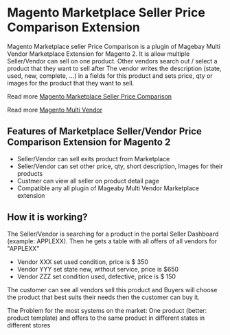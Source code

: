 # Magento Marketplace Seller Price Comparison Extension
Magento Marketplace seller Price Comparison is a plugin of Magebay Multi Vendor Marketplace Extension for Magento 2. It is allow multiple Seller/Vendor can sell on one product. Other vendors search out / select a product that they want to sell after The vendor writes the description (state, used, new, complete, ...) in a fields for this product and sets price, qty or images for the product that they want to sell.

Read more [Magento Marketplace Seller Price Comparison](https://www.magebay.com/magento-marketplace-seller-price-comparison)

Read more [Magento Multi Vendor](https://www.magebay.com/magento-multi-vendor-marketplace-extension)

## Features of Marketplace Seller/Vendor Price Comparison Extension for Magento 2
- Seller/Vendor can sell exits product from Marketplace
- Seller/Vendor can set other price, qty, short description, Images for their products
- Custmer can view all seller on product detail page
- Compatible any all plugin of Mageaby Multi Vendor Marketplace extension

## How it is working?
The Seller/Vendor is searching for a product in the portal Seller Dashboard (example: APPLEXX).
Then he gets a table with all offers of all vendors for "APPLEXX"
- Vendor XXX set used condition, price is $ 350
- Vendor YYY set state new, without service, price is $650
- Vendor ZZZ set condition used, defective, price is $ 150

The customer can see all vendors sell this product and Buyers will choose the product that best suits their needs then the customer  can buy it.

The Problem for the most systems on the market: One product (better: product template) and offers to the same product in different states in different stores
